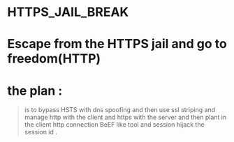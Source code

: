 # HTTPS_JAIL_BREAK
# Escape from the HTTPS jail and go to freedom(HTTP) 
# the plan : 
> is to bypass HSTS with dns spoofing and then use ssl striping and manage http with the client and https with the server 
> and then plant in the client http connection BeEF like tool and session hijack the session id .  
